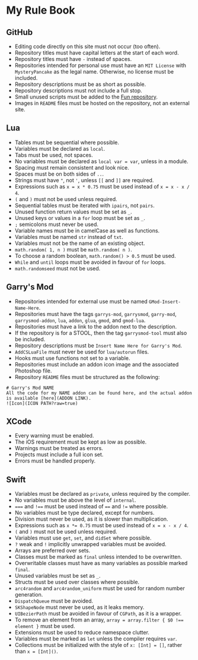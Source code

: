 # My Rule Book
## GitHub
* Editing code directly on this site must not occur (too often).
* Repository titles must have capital letters at the start of each word.
* Repository titles must have `-` instead of spaces.
* Repositories intended for personal use must have an `MIT License` with `MysteryPancake` as the legal name. Otherwise, no license must be included.
* Repository descriptions must be as short as possible.
* Repository descriptions must not include a full stop.
* Small unused scripts must be added to the [Fun repository](https://github.com/MysteryPancake/Fun).
* Images in `README` files must be hosted on the repository, not an external site.

## Lua
* Tables must be sequential where possible.
* Variables must be declared as `local`.
* Tabs must be used, not spaces.
* No variables must be declared as `local var = var`, unless in a module.
* Spacing must remain consistent and look nice.
* Spaces must be on both sides of `..`.
* Strings must have `"`, not `'`, unless `[[` and `]]` are required.
* Expressions such as `x = x * 0.75` must be used instead of `x = x - x / 4`.
* `(` and `)` must not be used unless required.
* Sequential tables must be iterated with `ipairs`, not `pairs`.
* Unused function return values must be set as `_`.
* Unused keys or values in a `for` loop must be set as `_`.
* `;` semicolons must never be used.
* Variable names must be in camelCase as well as functions.
* Variables must be named `str` instead of `txt`.
* Variables must not be the name of an existing object.
* `math.random( 1, n )` must be `math.random( n )`.
* To choose a random boolean, `math.random() > 0.5` must be used.
* `While` and `until` loops must be avoided in favour of `for` loops.
* `math.randomseed` must not be used.

## Garry's Mod
* Repositories intended for external use must be named `GMod-Insert-Name-Here`.
* Repositories must have the tags `garrys-mod`, `garrysmod`, `garry-mod`, `garrysmod-addon`, `lua`, `addon`, `glua`, `gmod`, and `gmod-lua`.
* Repositories must have a link to the addon next to the description.
* If the repository is for a STOOL, then the tag `garrysmod-tool` must also be included.
* Repository descriptions must be `Insert Name Here for Garry's Mod`.
* `AddCSLuaFile` must never be used for `lua/autorun` files.
* Hooks must use functions not set to a variable.
* Repositories must include an addon icon image and the associated Photoshop file.
* Repository `README` files must be structured as the following:

```
# Garry's Mod NAME
All the code for my NAME addon can be found here, and the actual addon is available [here](ADDON LINK).
![Icon](ICON PATH?raw=true)
```

## XCode
* Every warning must be enabled.
* The iOS requirement must be kept as low as possible.
* Warnings must be treated as errors.
* Projects must include a full icon set.
* Errors must be handled properly.

## Swift
* Variables must be declared as `private`, unless required by the compiler.
* No variables must be above the level of `internal`.
* `===` and `!==` must be used instead of `==` and `!=` where possible.
* No variables must be type declared, except for numbers.
* Division must never be used, as it is slower than multiplication.
* Expressions such as `x *= 0.75` must be used instead of `x = x - x / 4`.
* `(` and `)` must not be used unless required.
* Variables must use `get`, `set`, and `didSet` where possible.
* `?` weak and `!` implicitly unwrapped variables must be avoided.
* Arrays are preferred over sets.
* Classes must be marked as `final` unless intended to be overwritten.
* Overwritable classes must have as many variables as possible marked `final`.
* Unused variables must be set as `_`.
* Structs must be used over classes where possible.
* `arc4random` and `arc4random_uniform` must be used for random number generation.
* `DispatchQueue` must be avoided.
* `SKShapeNode` must never be used, as it leaks memory.
* `UIBezierPath` must be avoided in favour of `CGPath`, as it is a wrapper.
* To remove an element from an array, `array = array.filter { $0 !== element }` must be used.
* Extensions must be used to reduce namespace clutter.
* Variables must be marked as `let` unless the compiler requires `var`.
* Collections must be initialized with the style of `x: [Int] = []`, rather than `x = [Int]()`.
